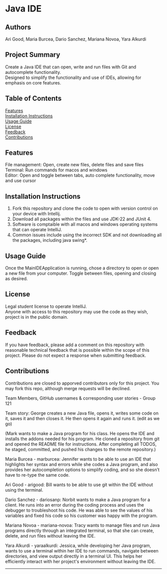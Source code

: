 # Java IDE  

## Authors
Ari Good, Maria Burcea, Dario Sanchez, Mariana Novoa, Yara Alkurdi  

## Project Summary
Create a Java IDE that can open, write and run files with Git and autocomplete functionality.   
Designed to simplify the functionality and use of IDEs, allowing for emphasis on core features.   

## Table of Contents
[Features](#features)   
[Installation Instructions](#installation-instructions)     
[Usage Guide](#usage-guide)   
[License](#license)  
[Feedback](#feedback)    
[Contributions](#contributions)    

## Features  
File management: Open, create new files, delete files and save files   
Terminal: Run commands for macos and windows  
Editor: Open and toggle between tabs, auto complete functionality, move and use cursor  

## Installation Instructions  
1. Fork this repository and clone the code to open with version control on your device with Intellij.  
2. Download all packages within the files and use JDK-22 and JUnit 4.   
3. Software is comptaible with all macos and windows operating systems that can operate IntelliJ.   
4. Common issues include using the incorrect SDK and not downloading all the packages, including java swing*.   

## Usage Guide  
Once the MainIDEApplication is running, chose a directory to open or open a new file from your computer. Toggle between files, opening and closing as desired. 

## License   
Legal student license to operate IntelliJ.   
Anyone with access to this repository may use the code as they wish, project is in the public domain. 

## Feedback  
If you have feedback, please add a comment on this repository with reasonable technical feedback that is possible within the scope of this project. Please do not expect a response when submitting feedback. 

## Contributions   
Contributions are closed to apporved contributors only for this project. You may fork this repo, although merge requests will be declined. 

   

Team Members, GitHub usernames & corresponding user stories - Group 121

Team story:
George creates a new Java file, opens it, writes some code on it, saves it and then closes it. He then opens it again and runs it. 
(edit as we go)

(Mark wants to make a Java program for his class. He opens the IDE and installs the addons needed for his program. 
He cloned a repository from git and opened the README file for instructions. 
After completing all TODOS, he staged, committed, and pushed his changes to the remote repository.)

Maria Burcea - marburcea:
Jennifer wants to be able to use an IDE that highlights her syntax and errors while she codes a Java program, 
and also provides her autocompletion options to simplify coding, and so she doesn’t have to re-type the same code.

Ari Good - arigood:
Bill wants to be able to use git within the IDE without using the terminal. 

Dario Sanchez - dariosanp:
Norbit wants to make a Java program for a client. He runs into an error during the coding process and uses the debugger to troubleshoot his code. He was able to see the values of his variables and
fixed his code so his customer was happy with the program.

Mariana Novoa - mariana-novoa:
Tracy wants to manage files and run Java programs directly through an integrated terminal, so that she can create, delete, and run files without leaving the IDE.

Yara Alkurdi - yaraalkurdi:
Jessica, while developing her Java program, wants to use a terminal within her IDE to run commands, navigate between directories, and view output directly in a terminal UI. This helps her efficiently interact with her project's environment without leaving the IDE.

-------------------------------------------------------------------------------------------------------------------------------------------------------------------------
